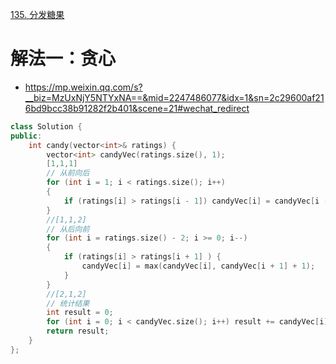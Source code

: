 [135. 分发糖果](https://leetcode-cn.com/problems/candy/)


# 解法一：贪心
- https://mp.weixin.qq.com/s?__biz=MzUxNjY5NTYxNA==&mid=2247486077&idx=1&sn=2c29600af216bd9bcc38b91282f2b401&scene=21#wechat_redirect
```C++
class Solution {
public:
    int candy(vector<int>& ratings) {
        vector<int> candyVec(ratings.size(), 1);
        [1,1,1]
        // 从前向后
        for (int i = 1; i < ratings.size(); i++) 
        {
            if (ratings[i] > ratings[i - 1]) candyVec[i] = candyVec[i - 1] + 1;
        }
        //[1,1,2]
        // 从后向前
        for (int i = ratings.size() - 2; i >= 0; i--) 
        {
            if (ratings[i] > ratings[i + 1] ) {
                candyVec[i] = max(candyVec[i], candyVec[i + 1] + 1);
            }
        }
        //[2,1,2]
        // 统计结果
        int result = 0;
        for (int i = 0; i < candyVec.size(); i++) result += candyVec[i];
        return result;
    }
};
```
